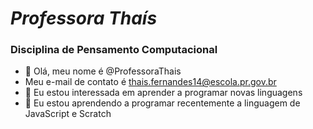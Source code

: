 # _Professora Thaís_ #
### Disciplina de Pensamento Computacional ###

- 👋 Olá, meu nome é @ProfessoraThais
- Meu e-mail de contato é thais.fernandes14@escola.pr.gov.br
- 👀 Eu estou interessada em aprender a programar novas linguagens
- 🌱 Eu estou aprendendo a programar recentemente a linguagem de JavaScript e Scratch



